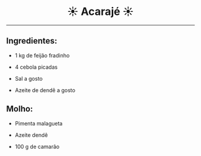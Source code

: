 # <center>:sunny: Acarajé :sunny:</center>
---
## Ingredientes:
- 1 kg de feijão fradinho

- 4 cebola picadas

- Sal a gosto

- Azeite de dendê a gosto

## Molho:

- Pimenta malagueta

- Azeite dendê

- 100 g de camarão

